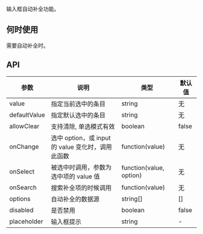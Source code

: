 输入框自动补全功能。

## 何时使用

需要自动补全时。

## API

| 参数           | 说明                             | 类型        | 默认值 |
|---------------|----------------------------------|------------|---------|
| value    | 指定当前选中的条目 | string  |  无  |
| defaultValue | 指定默认选中的条目 | string   |  无  |
| allowClear   | 支持清除, 单选模式有效 | boolean | false |
| onChange | 选中 option，或 input 的 value 变化时，调用此函数 | function(value) | 无 |
| onSelect | 被选中时调用，参数为选中项的 value 值	| function(value, option)	| 无 |
| onSearch | 搜索补全项的时候调用 | function(value) | 无 |
| options | 自动补全的数据源	 | string[] | [] |
| disabled | 是否禁用 | boolean | false |
| placeholder | 输入框提示 | string | - |